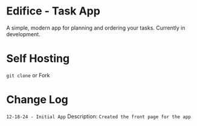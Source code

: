 # Edifice - Task App

A simple, modern app for planning and ordering your tasks. Currently in development.

# Self Hosting

```git clone``` or Fork

# Change Log

```12-18-24 - Initial App```
    Description: ```Created the front page for the app```

